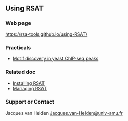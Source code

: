 ## Using RSAT

### Web page

https://rsa-tools.github.io/using-RSAT/

### Practicals

- [Motif discovery in yeast ChIP-seq peaks](https://rsa-tools.github.io/using-RSAT/)

### Related doc

- [Installing RSAT](https://rsa-tools.github.io/installing-RSAT/)
- [Managing RSAT](https://rsa-tools.github.io/managing-RSAT/)

### Support or Contact

Jacques van Helden <Jacques.van-Helden@univ-amu.fr>
